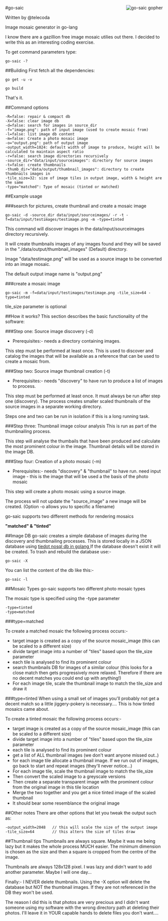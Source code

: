 #go-saic
<a href="https://dl.dropboxusercontent.com/u/13846060/go-saic-gopher.png"><img src="https://dl.dropboxusercontent.com/u/13846060/go-saic-gopher-scaled.png" alt="go-saic gopher" align="right"/></a>

Written by @telecoda
 
Image mosaic generator in go-lang

I know there are a gazillion free image mosaic utilies out there.  I decided to write this as an interesting coding exercise.


To get command parameters type:

    go-saic -?
    
##Building
First fetch all the dependencies:


    go get -u -v
   
    go build

That's it.   

##Command options

    -R=false: repair & compact db
    -X=false: clear image db
    -d=false: search for images in source_dir
    -f="image.png": path of input image (used to create mosaic from)
    -l=false: list image db content
    -m=false: Create a photo mosaic image
    -o="output.png": path of output image
    -output_width=1024: default width of image to produce, height will be calculated to maintain aspect ratio
    -r=false: search image directories recursively
    -source_dir="data/input/sourceimages": directory for source images
    -t=false: create thumbnails
    -thumb_dir="data/output/thumbnail_images": directory to create thumbnails images in
    -tile_size=32: size of image tiles in output image, width & height are the same
    -type="matched": Type of mosaic (tinted or matched)      
##Example usage

###search for pictures, create thumbnail and create a mosaic image

    go-saic -d -source_dir data/input/sourceimages/ -r -t -f=data/input/testimages/testimage.png -m -type=tinted
This command will discover images in the data/input/sourceimages directory recursively.

It will create thumbnails images of any images found and they will be saved in the "./data/output/thumbnail_images" (Default) directory.

Image "data/testimage.png" will be used as a source image to be converted into an image mosaic.

The default output image name is "output.png"

###create a mosaic image

	go-saic -m -f=data/input/testimages/testimage.png -tile_size=64 -type=tinted
    
    
tile_size parameter is optional



##How it works?
This section describes the basic functionality of the software:


###Step one: Source image discovery (-d)

* Prerequisites:- needs a directory containing images.

This step must be performed at least once.  This is used to discover and catalog the images that will be available as a reference that can be used to create a mosaic from.

###Step two: Source image thumbnail creation (-t)
* Prerequisites:- needs "discovery" to have run to produce a list of images to process.

This step must be performed at least once.  It must always be run after step one (discovery).
The process creates smaller scaled thumbnails of the source images in a separate working directory.

Steps one and two can be run in isolation if this is a long running task.

###Step three: Thumbnail image colour analysis
This is run as part of the thumbnailing process.

This step will analyse the thumbails that have been produced and calculate the most prominent colour in the image.  Thumbnail details will be stored in the image DB.

###Step four: Creation of a photo mosaic (-m)
* Prerequisites:- needs "discovery" & "thumbnail" to have run.
			    need input image - this is the image that will be used a the basis of the photo mosaic

This step will create a photo mosaic using a source image.

The process will not update the "source_image" a new image will be created. (Option -o allows you to specific a filename)

go-saic supports two different methods for rendering mosaics

**"matched" & "tinted"**

##Image DB
go-saic creates a simple database of images during the discovery and thumbnailing processes.  This is stored locally in a JSON database using [tiedot nosql db in golang
](https://github.com/HouzuoGuo/tiedot)
If the database doesn't exist it will be created.  To trash and rebuild the database use:-

    go-saic -X
    
You can list the content of the db like this:-

    go-saic -l 


##Mosaic Types
go-saic supports two different photo mosaic types

The mosaic type is specified using the -type parameter
    
    -type=tinted
    -type=matched

###type=matched

To create a matched mosaic the following process occurs:-

* target image is created as a copy of the source mosaic_image (this can be scaled to a different size)
* divide target image into a number of "tiles" based upon the tile_size parameter
* each tile is analysed to find its prominent colour
* search thumbnails DB for images of a similar colour (this looks for a close match then gets progressively more relaxed.  Therefore if there are no decent matches you could end up with anything!)
* For each image tile, scale the thumbnail image to match the tile_size and draw it

###type=tinted
When using a small set of images you'll probably not get a decent match so a little jiggery-pokery is necessary....  This is how tinted mosaics came about.

To create a tinted mosaic the following process occurs:-

* target image is created as a copy of the source mosaic_image (this can be scaled to a different size)
* divide target image into a number of "tiles" based upon the tile_size parameter
* each tile is analysed to find its prominent colour
* get a list of ALL thumbnail images (we don't want anyone missed out..)
* for each image tile allocate a thumbnail image. If we run out of images, go back to start and repeat images (they'll never notice...)
* For each image tile, scale the thumbnail image to match the tile_size
* Then convert the scaled image to a greyscale versions
* Then create a separate transparent image with the prominent colour from the original image in this tile location
* Merge the two together and you get a nice tinted image of the scaled thumbnail
* It should bear some resemblance the original image

##Other notes
There are other options that let you tweak the output such as:

    -output_width=2048   // this will scale the size of the output image
    -tile_size=64        // this alters the size of tiles draw

##Thumbnail tips
Thumbnails are always square.  Maybe it was me being lazy but it makes the whole process MUCH easier.  The minimum dimension is chosen as the size and then a square is cropped from the centre of the image.

Thumbnails are always 128x128 pixel.  I was lazy and didn't want to add another parameter.  Maybe I will one day...

Finally:-  I NEVER delete thumbnails.  Using the -X option will delete the database but NOT the thumbnail images.  If they are not referenced in the DB they won't be used.

The reason I did this is that photos are very precious and I didn't want someone using my software with the wrong directory path at deleting their photos.  I'll leave it in YOUR capable hands to delete files you don't want....
